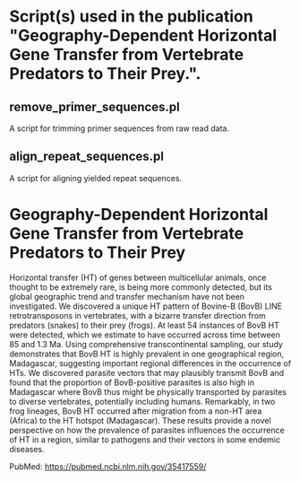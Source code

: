 # Script(s) used in the publication "Geography-Dependent Horizontal Gene Transfer from Vertebrate Predators to Their Prey.".

## remove_primer_sequences.pl
A script for trimming primer sequences from raw read data.
## align_repeat_sequences.pl
A script for aligning yielded repeat sequences.

# Geography-Dependent Horizontal Gene Transfer from Vertebrate Predators to Their Prey
Horizontal transfer (HT) of genes between multicellular animals, once thought to be extremely rare, is being more commonly detected, but its global geographic trend and transfer mechanism have not been investigated. We discovered a unique HT pattern of Bovine-B (BovB) LINE retrotransposons in vertebrates, with a bizarre transfer direction from predators (snakes) to their prey (frogs). At least 54 instances of BovB HT were detected, which we estimate to have occurred across time between 85 and 1.3 Ma. Using comprehensive transcontinental sampling, our study demonstrates that BovB HT is highly prevalent in one geographical region, Madagascar, suggesting important regional differences in the occurrence of HTs. We discovered parasite vectors that may plausibly transmit BovB and found that the proportion of BovB-positive parasites is also high in Madagascar where BovB thus might be physically transported by parasites to diverse vertebrates, potentially including humans. Remarkably, in two frog lineages, BovB HT occurred after migration from a non-HT area (Africa) to the HT hotspot (Madagascar). These results provide a novel perspective on how the prevalence of parasites influences the occurrence of HT in a region, similar to pathogens and their vectors in some endemic diseases.

PubMed: https://pubmed.ncbi.nlm.nih.gov/35417559/

